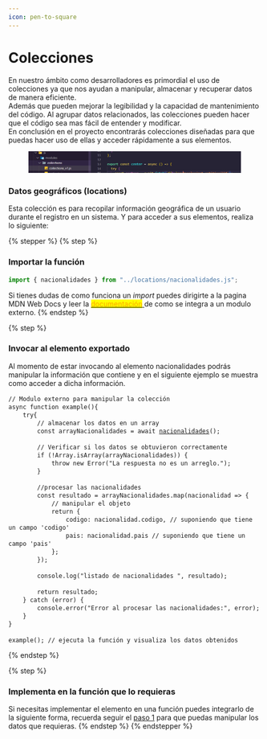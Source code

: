 ```yaml
---
icon: pen-to-square
---
```


# Colecciones

En nuestro ámbito como desarrolladores es primordial el uso de colecciones ya que nos ayudan a manipular, almacenar y recuperar datos de manera eficiente.\
Además que pueden mejorar la legibilidad y la capacidad de mantenimiento del código. Al agrupar datos relacionados, las colecciones pueden hacer que el código sea mas fácil de entender y modificar.\
En conclusión en el proyecto encontrarás colecciones diseñadas para que puedas hacer uso de ellas y acceder rápidamente a sus elementos.

<figure><img src="../.gitbook/assets/Captura de pantalla 2024-12-12 135850.png" alt=""><figcaption></figcaption></figure>

### Datos geográficos (locations)

Esta colección es para recopilar información geográfica de un usuario durante el registro en un sistema. Y para acceder a sus elementos, realiza lo siguiente:

{% stepper %}
{% step %}
### Importar la función

```javascript
import { nacionalidades } from "../locations/nacionalidades.js";
```

Si tienes dudas de como funciona un _import_ puedes dirigirte a la pagina MDN Web Docs y leer la [<mark style="color:orange;">documentación</mark> ](https://developer.mozilla.org/es/docs/Web/JavaScript/Reference/Statements/import)de como se integra a un modulo externo.
{% endstep %}

{% step %}
### Invocar al elemento exportado&#x20;

Al momento de estar invocando al elemento nacionalidades podrás manipular la información que contiene y en el siguiente ejemplo se muestra como acceder a dicha información.

<pre class="language-javascript"><code class="lang-javascript">// Modulo externo para manipular la colección
async function example(){
    try{
        // almacenar los datos en un array
        const arrayNacionalidades = await <a data-footnote-ref href="#user-content-fn-1">nacionalidades</a>();
        
        // Verificar si los datos se obtuvieron correctamente
        if (!Array.isArray(arrayNacionalidades)) {
            throw new Error("La respuesta no es un arreglo.");
        }
        
        //procesar las nacionalidades
        const resultado = arrayNacionalidades.map(nacionalidad => {
            // manipular el objeto
            return {
                codigo: nacionalidad.codigo, // suponiendo que tiene un campo 'codigo'
                pais: nacionalidad.pais // suponiendo que tiene un campo 'pais'
            };
        });
        
        console.log("listado de nacionalidades ", resultado);
        
        return resultado;
    } catch (error) {
        console.error("Error al procesar las nacionalidades:", error);
    }
}

example(); // ejecuta la función y visualiza los datos obtenidos
</code></pre>
{% endstep %}

{% step %}
### Implementa en la función que lo requieras

Si necesitas implementar el elemento en una función puedes integrarlo de la siguiente forma, recuerda seguir el [paso 1](editor.md#datos-geograficos-locations) para que puedas manipular  los datos que requieras.
{% endstep %}
{% endstepper %}



[^1]: Recuerda importar el elemento.
